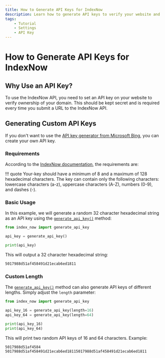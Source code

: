 ```yaml
---
title: How to Generate API Keys for IndexNow
description: Learn how to generate API keys to verify your website and submit URLs to IndexNow. Includes code examples for beginners and advanced users.
tags:
    - Tutorial
    - Settings
    - API Key
---
```


# How to Generate API Keys for IndexNow
## Why Use an API Key?
To use the IndexNow API, you need to set an API key on your website to verify ownership of your domain. This should be kept secret and is required every time you submit a URL to the IndexNow API.

## Generating Custom API Keys
If you don't want to use the [API key generator from Microsoft Bing](https://www.bing.com/indexnow/getstarted#implementation), you can create your own API key.

### Requirements
According to the [IndexNow documentation](https://www.indexnow.org/documentation), the requirements are:

!!! quote
    Your-key should have a minimum of 8 and a maximum of 128 hexadecimal characters. The key can contain only the following characters: lowercase characters (a-z), uppercase characters (A-Z), numbers (0-9), and dashes (-).

### Basic Usage
In this example, we will generate a random 32 character hexadecimal string as an API key using the [`generate_api_key()`](../../reference/methods/generate-api-key.md) method:

```python linenums="1" hl_lines="3"
from index_now import generate_api_key

api_key = generate_api_key()

print(api_key)
```

This will output a 32 character hexadecimal string:

```bash title=""
5017988d51af458491d21ecab6ed1811
```

### Custom Length
The [`generate_api_key()`](../../reference/methods/generate-api-key.md) method can also generate API keys of different lengths. Simply adjust the `length` parameter:

```python linenums="1" hl_lines="3-4"
from index_now import generate_api_key

api_key_16 = generate_api_key(length=16)
api_key_64 = generate_api_key(length=64)

print(api_key_16)
print(api_key_64)
```

This will print two random API keys of 16 and 64 characters. Example:

```bash title=""
5017988d51af4584
5017988d51af458491d21ecab6ed18115017988d51af458491d21ecab6ed1811
```
